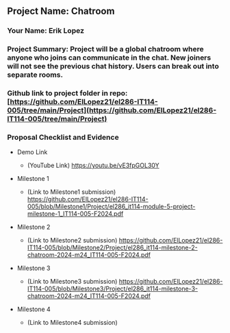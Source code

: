 ## Project Name: Chatroom
### Your Name: Erik Lopez
### Project Summary: Project will be a global chatroom where anyone who joins can communicate in the chat. New joiners will not see the previous chat history. Users can break out into separate rooms.
### Github link to project folder in repo: [https://github.com/ElLopez21/el286-IT114-005/tree/main/Project](https://github.com/ElLopez21/el286-IT114-005/tree/main/Project)

 
 
### Proposal Checklist and Evidence

- Demo Link
  - (YouTube Link)
    https://youtu.be/vE3fpGOL30Y 
    
- Milestone 1
    - (Link to Milestone1 submission)  
    https://github.com/ElLopez21/el286-IT114-005/blob/Milestone1/Project/el286_it114-module-5-project-milestone-1_IT114-005-F2024.pdf
- Milestone 2
  - (Link to Milestone2 submission)
  https://github.com/ElLopez21/el286-IT114-005/blob/Milestone2/Project/el286_it114-milestone-2-chatroom-2024-m24_IT114-005-F2024.pdf
- Milestone 3
  - (Link to Milestone3 submission)
    https://github.com/ElLopez21/el286-IT114-005/blob/Milestone3/Project/el286_it114-milestone-3-chatroom-2024-m24_IT114-005-F2024.pdf
- Milestone 4
  - (Link to Milestone4 submission)

    